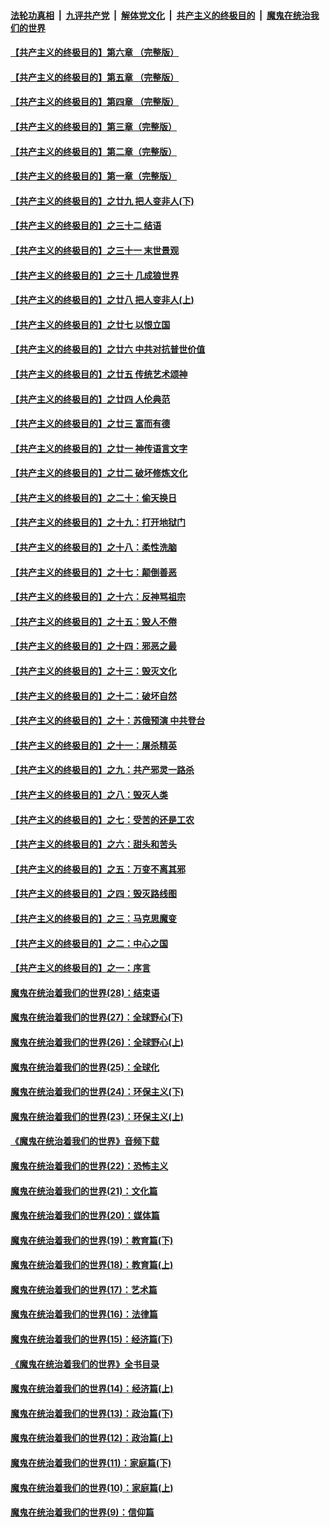 ####  [法轮功真相](../../../../basic/blob/master/README.md?t=04290101) &nbsp;|&nbsp; [九评共产党](../../../../9ping.md/blob/master/README.md?t=04290101) &nbsp;|&nbsp; [解体党文化](../../../../jtdwh.md/blob/master/README.md?t=04290101)  &nbsp;|&nbsp; [共产主义的终极目的](../../../../gczydzjmd.md/blob/master/README.md?t=04290101) &nbsp;|&nbsp; [魔鬼在统治我们的世界](../../../../mgztzwmdsj.md/blob/master/README.md?t=04290101) 

#### [【共产主义的终极目的】第六章 （完整版）](../pages/nsc422/n11428913.md?t=04290101) 

#### [【共产主义的终极目的】第五章 （完整版）](../pages/nsc422/n11428912.md?t=04290101) 

#### [【共产主义的终极目的】第四章 （完整版）](../pages/nsc422/n11428907.md?t=04290101) 

#### [【共产主义的终极目的】第三章（完整版）](../pages/nsc422/n11428848.md?t=04290101) 

#### [【共产主义的终极目的】第二章（完整版）](../pages/nsc422/n11428831.md?t=04290101) 

#### [【共产主义的终极目的】第一章（完整版）](../pages/nsc422/n11417651.md?t=04290101) 

#### [【共产主义的终极目的】之廿九 把人变非人(下)](../pages/nsc422/n11344140.md?t=04290101) 

#### [【共产主义的终极目的】之三十二 结语](../pages/nsc422/n11360535.md?t=04290101) 

#### [【共产主义的终极目的】之三十一 末世景观](../pages/nsc422/n11351129.md?t=04290101) 

#### [【共产主义的终极目的】之三十 几成狼世界](../pages/nsc422/n11348280.md?t=04290101) 

#### [【共产主义的终极目的】之廿八 把人变非人(上)](../pages/nsc422/n11340492.md?t=04290101) 

#### [【共产主义的终极目的】之廿七 以恨立国](../pages/nsc422/n11336944.md?t=04290101) 

#### [【共产主义的终极目的】之廿六 中共对抗普世价值](../pages/nsc422/n11324785.md?t=04290101) 

#### [【共产主义的终极目的】之廿五 传统艺术颂神](../pages/nsc422/n11296396.md?t=04290101) 

#### [【共产主义的终极目的】之廿四 人伦典范](../pages/nsc422/n11296397.md?t=04290101) 

#### [【共产主义的终极目的】之廿三 富而有德](../pages/nsc422/n11283598.md?t=04290101) 

#### [【共产主义的终极目的】之廿一 神传语言文字](../pages/nsc422/n11263265.md?t=04290101) 

#### [【共产主义的终极目的】之廿二 破坏修炼文化](../pages/nsc422/n11245728.md?t=04290101) 

#### [【共产主义的终极目的】之二十：偷天换日](../pages/nsc422/n11238846.md?t=04290101) 

#### [【共产主义的终极目的】之十九：打开地狱门](../pages/nsc422/n11206376.md?t=04290101) 

#### [【共产主义的终极目的】之十八：柔性洗脑](../pages/nsc422/n11199994.md?t=04290101) 

#### [【共产主义的终极目的】之十七：颠倒善恶](../pages/nsc422/n11179782.md?t=04290101) 

#### [【共产主义的终极目的】之十六：反神骂祖宗](../pages/nsc422/n11166798.md?t=04290101) 

#### [【共产主义的终极目的】之十五：毁人不倦](../pages/nsc422/n11166792.md?t=04290101) 

#### [【共产主义的终极目的】之十四：邪恶之最](../pages/nsc422/n11150249.md?t=04290101) 

#### [【共产主义的终极目的】之十三：毁灭文化](../pages/nsc422/n11135227.md?t=04290101) 

#### [【共产主义的终极目的】之十二：破坏自然](../pages/nsc422/n11135214.md?t=04290101) 

#### [【共产主义的终极目的】之十：苏俄预演 中共登台](../pages/nsc422/n11118424.md?t=04290101) 

#### [【共产主义的终极目的】之十一：屠杀精英](../pages/nsc422/n11118442.md?t=04290101) 

#### [【共产主义的终极目的】之九：共产邪灵一路杀](../pages/nsc422/n11114139.md?t=04290101) 

#### [【共产主义的终极目的】之八：毁灭人类](../pages/nsc422/n11108503.md?t=04290101) 

#### [【共产主义的终极目的】之七：受苦的还是工农](../pages/nsc422/n11101809.md?t=04290101) 

#### [【共产主义的终极目的】之六：甜头和苦头](../pages/nsc422/n11096971.md?t=04290101) 

#### [【共产主义的终极目的】之五：万变不离其邪](../pages/nsc422/n11091285.md?t=04290101) 

#### [【共产主义的终极目的】之四：毁灭路线图](../pages/nsc422/n11086284.md?t=04290101) 

#### [【共产主义的终极目的】之三：马克思魔变](../pages/nsc422/n11061941.md?t=04290101) 

#### [【共产主义的终极目的】之二：中心之国](../pages/nsc422/n11047728.md?t=04290101) 

#### [【共产主义的终极目的】之一：序言](../pages/nsc422/n11086077.md?t=04290101) 

#### [魔鬼在统治着我们的世界(28)：结束语](../pages/nsc422/n10936246.md?t=04290101) 

#### [魔鬼在统治着我们的世界(27)：全球野心(下)](../pages/nsc422/n10928319.md?t=04290101) 

#### [魔鬼在统治着我们的世界(26)：全球野心(上)](../pages/nsc422/n10900318.md?t=04290101) 

#### [魔鬼在统治着我们的世界(25)：全球化](../pages/nsc422/n10788205.md?t=04290101) 

#### [魔鬼在统治着我们的世界(24)：环保主义(下)](../pages/nsc422/n10695307.md?t=04290101) 

#### [魔鬼在统治着我们的世界(23)：环保主义(上)](../pages/nsc422/n10688613.md?t=04290101) 

#### [《魔鬼在统治着我们的世界》音频下载](../pages/nsc422/n10635553.md?t=04290101) 

#### [魔鬼在统治着我们的世界(22)：恐怖主义](../pages/nsc422/n10614727.md?t=04290101) 

#### [魔鬼在统治着我们的世界(21)：文化篇](../pages/nsc422/n10597706.md?t=04290101) 

#### [魔鬼在统治着我们的世界(20)：媒体篇](../pages/nsc422/n10586579.md?t=04290101) 

#### [魔鬼在统治着我们的世界(19)：教育篇(下)](../pages/nsc422/n10564808.md?t=04290101) 

#### [魔鬼在统治着我们的世界(18)：教育篇(上)](../pages/nsc422/n10526970.md?t=04290101) 

#### [魔鬼在统治着我们的世界(17)：艺术篇](../pages/nsc422/n10499093.md?t=04290101) 

#### [魔鬼在统治着我们的世界(16)：法律篇](../pages/nsc422/n10485969.md?t=04290101) 

#### [魔鬼在统治着我们的世界(15)：经济篇(下)](../pages/nsc422/n10469975.md?t=04290101) 

#### [《魔鬼在统治着我们的世界》全书目录](../pages/nsc422/n10464261.md?t=04290101) 

#### [魔鬼在统治着我们的世界(14)：经济篇(上)](../pages/nsc422/n10457370.md?t=04290101) 

#### [魔鬼在统治着我们的世界(13)：政治篇(下)](../pages/nsc422/n10448270.md?t=04290101) 

#### [魔鬼在统治着我们的世界(12)：政治篇(上)](../pages/nsc422/n10444576.md?t=04290101) 

#### [魔鬼在统治着我们的世界(11)：家庭篇(下)](../pages/nsc422/n10440961.md?t=04290101) 

#### [魔鬼在统治着我们的世界(10)：家庭篇(上)](../pages/nsc422/n10435448.md?t=04290101) 

#### [魔鬼在统治着我们的世界(9)：信仰篇](../pages/nsc422/n10432159.md?t=04290101) 

